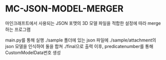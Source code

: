 # MC-JSON-MODEL-MERGER
마인크래프트에서 사용되는 JSON 포맷의 3D 모델 파일을 적합한 설정에 따라 merge하는 프로그램

main.py를 통해 실행
./sample 폴더에 있는 json 파일에 ./sample/attachment의 json 모델을 인식하여 둘을 합쳐 ./final으로 출력
이후, predicatenumber를 통해 CustomModelData번호 생성
